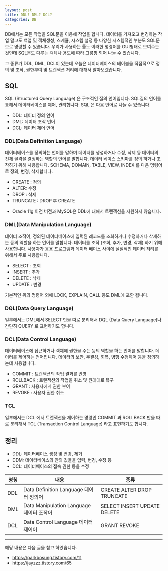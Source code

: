 ```yaml
---
layout: post
title: DDL? DML? DCL? 
categories: DB
---
```


DB에서는 모든 작업을 SQL문을 이용해 작업을 합니다. 데이터를 가져오고 변경하는 작업 말고도 백업 및 객체생성, 스케쥴, 시스템 설정 등 다양한 시스템적인 부분도 SQL문으로 명령할 수 있습니다. 우리가 사용하는 툴도 이러한 명령어를 GUI형태로 보여주는 것인데 SQL문도 다루는 객체나 용도에 따라 그룹핑 되어 나눌 수 있습니다.

그 종류가 DDL, DML, DCL이 있는데 오늘은 데이터베이스의 테이블을 직접적으로 정의 및 조작, 권한부여 및 트랜잭션 처리에 대해서 알아보겠습니다.

 
## SQL
SQL (Structured Query Language) 은 구조적인 질의 언어입니다. SQL질의 언어를 통해서 데이터베이스를 제어, 관리합니다. SQL 은 다음 언어로 나눌 수 있습니다

- DDL: 데이터 정의 언어 
- DML: 데이터 조작 언어
- DCL: 데이터 제어 언어

### DDL(Data Definition Language) 
데이터베이스를 정의하는 언어를 말하며 데이터를 생성하거나 수정, 삭제 등 데이터의 전체 골격을 결정하는 역할의 언어를 말합니다. 데이터 베이스 스키마를 정의 하거나 조작하기 위해 사용합니다. SCHEMA, DOMAIN, TABLE, VIEW, INDEX 를 다음 명령어로 정의, 변경, 삭제합니다.

- CREATE : 정의 
- ALTER: 수정
- DROP : 삭제
- TRUNCATE : DROP 후 CREATE

* Oracle 11g 이전 버전과 MySQL은 DDL에 대해서 트랜잭션을 지원하지 않습니다.

### DML(Data Manipulation Language) 
데이터 조작어, 정의된 데이터베이스에 입력된 레코드를 조회하거나 수정하거나 삭제하는 등의 역할을 하는 언어를 말합니다. 데이터를 조작 (조회, 추가, 변경, 삭제) 하기 위해 사용합니다. 사용자가 응용 프로그램과 데이터 베이스 사이에 실질적인 데이터 처리를 위해서 주로 사용합니다.

- SELECT : 조회
- INSERT : 추가
- DELETE : 삭제
- UPDATE : 변경

기본적인 위의 명령어 외에 LOCK, EXPLAIN, CALL 등도 DML에 포함 됩니다.

### DQL(Data Query Language)
일부에서는 DML에서 SELECT 만을 따로 분리해서 DQL (Data Query Language)나  간단히 QUERY 로 표현하기도 합니다.

### DCL(Data Control Language) 
데이터베이스에 접근하거나 객체에 권한을 주는 등의 역할을 하는 언어를 말합니다. 데이터를 제어하는 언어입니다. 데이터의 보안, 무결성, 회복, 병행 수행제어 등을 정의하는데 사용합니다.

- COMMIT : 트랜잭션의 작업 결과를 반영 
- ROLLBACK : 트랜잭션의 작업을 취소 및 원래대로 복구
- GRANT : 사용자에게 권한 부여
- REVOKE : 사용자 권한 취소

### TCL
일부에서는 DCL 에서 트랜잭션을 제어하는 명령인 COMMIT 과 ROLLBACK 만을 따로 분리해서 TCL (Transaction Control Language) 라고 표현하기도 합니다.



## 정리

- DDL: 데이터베이스 생성 및 변경, 제거
- DDM: 데이터베이스의 안의 값들을 입력, 변경, 수정 등
- DCL: 데이터베이스의 접속 권한 등을 수정

| 명칭 | 내용 | 종류 |
|-----|-----|-----|
| DDL | Data Definition Language 데이터 정의어 | CREATE ALTER DROP TRUNCATE |
| DML | Data Manipulation Language 데이터 조작어 | SELECT INSERT UPDATE DELETE |
| DCL | Data Control Language 데이터 제어어 | GRANT REVOKE |

 
----
해당 내용은 다음 글을 참고 하였습니다.
- https://parkbosung.tistory.com/11
- https://jayzzz.tistory.com/65